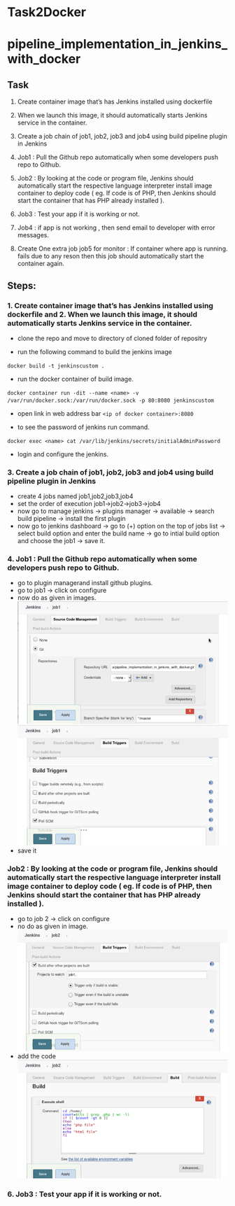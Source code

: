# Task2Docker

# pipeline_implementation_in_jenkins_with_docker

## Task
1.	Create container image that’s has Jenkins installed  using dockerfile 

2.	When we launch this image, it should automatically starts Jenkins service in the container.

3.	Create a job chain of job1, job2, job3 and  job4 using build pipeline plugin in Jenkins 

4.	 Job1 : Pull  the Github repo automatically when some developers push repo to Github.

5.	 Job2 : By looking at the code or program file, Jenkins should automatically start the respective language interpreter install image container to deploy code ( eg. If code is of  PHP, then Jenkins should start the container that has PHP already installed ).

6.	Job3 : Test your app if it  is working or not.

7.	Job4 : if app is not working , then send email to developer with error messages.

8.	Create One extra job job5 for monitor : If container where app is running. fails due to any reson then this job should automatically start the container again.

## Steps:
### 1.	Create container image that’s has Jenkins installed  using dockerfile and 2.	When we launch this image, it should automatically starts Jenkins service in the container.

- clone the repo and move to directory of cloned folder of repositry

- run the following command to build the jenkins image

`docker build -t jenkinscustom .`

- run the docker container of build image.

`docker container run -dit --name <name> -v /var/run/docker.sock:/var/run/docker.sock -p 80:8080 jenkinscustom`

- open link in web address bar `<ip of docker container>:8080`

- to see the password of jenkins run command.

`docker exec <name> cat /var/lib/jenkins/secrets/initialAdminPassword`

- login and configure the jenkins.

### 3.	Create a job chain of job1, job2, job3 and  job4 using build pipeline plugin in Jenkins 

- create 4 jobs named job1,job2,job3,job4
- set the order of execution job1->job2->job3->job4
- now go to manage jenkins -> plugins manager -> available -> search build pipeline -> install the first plugin
- now go to jenkins dashboard -> go to (+) option on the top of jobs list -> select build option and enter the build name -> go to intial build option and choose the job1 -> save it.

### 4.	 Job1 : Pull  the Github repo automatically when some developers push repo to Github.

- go to plugin managerand install github plugins.
- go to job1 -> click on configure
- now do as given in images.
![configure github pull](/pictures/1_task2.PNG)
![configure github pull](/pictures/2_task2.PNG)
- save it


### Job2 : By looking at the code or program file, Jenkins should automatically start the respective language interpreter install image container to deploy code ( eg. If code is of  PHP, then Jenkins should start the container that has PHP already installed ).

- go to job 2 -> click on configure
- no do as given in image.
![checking the format](/pictures/4_Task2.PNG)
- add the code
![checking the format](/pictures/5_Task2.PNG)

### 6.	Job3 : Test your app if it  is working or not.
